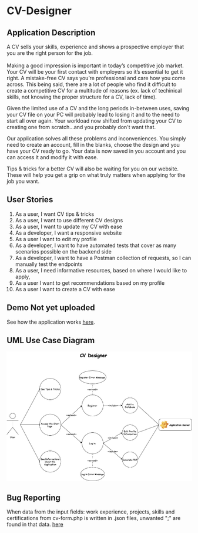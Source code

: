 # CV-Designer

## Application Description

A CV sells your skills, experience and shows a prospective employer that you are the right person for the job. \
\
  Making a good impression is important in today’s competitive job market. Your CV will be your first contact with employers so it’s essential to get it right.
  A mistake-free CV says you’re professional and care how you come across. This being said, there are a lot of people who find it difficult to create a competitive CV for a multitude of reasons (ex. lack of techinical skills, not knowing the proper structure 
  for a CV, lack of time).  
  
 Given the limited use of a CV and the long periods in-between uses, saving your CV file on your PC will probably lead to losing it and to the need to start all over again.
 Your workload now shifted from updating your CV to creating one from scratch...and you probably don't want that.
 
 Our application solves all these problems and inconveniences. You simply need to create an account, fill in the blanks, choose the design and you have your CV ready to go.
Your data is now saved in you account and you can access it and modify it with ease. 

Tips & tricks for a better CV will also be waiting for you on our website. These will help you get a grip on what truly matters when applying for the job you want.

## User Stories

1. As a user, I want CV tips & tricks
2. As a user, I want to use different CV designs
3. As a user, I want to update my CV with ease
4. As a developer, I want a responsive website
5. As a user I want to edit my profile
6. As a developer, I want to have automated tests that cover as many scenarios possible on the backend side
7. As a developer, I want to have a Postman collection of requests, so I can manually test the endpoints
8. As a user, I need informative resources, based on where I would like to apply,
9. As a user I want to get recommendations based on my profile
10. As a user I want to create a CV with ease


## Demo Not yet uploaded

See how the application works [here](https://www.youtube.com/). 

## UML Use Case Diagram
![alt text](https://github.com/mbxyz/1/blob/main/Cv%20Designer%20copy.png)

## Bug Reporting 

When data from the input fields: work experience, projects, skills and certifications from cv-form.php is written in .json files, unwanted ";" are found in that data.
[here](https://github.com/ANAF2/MDS/issues/8)

